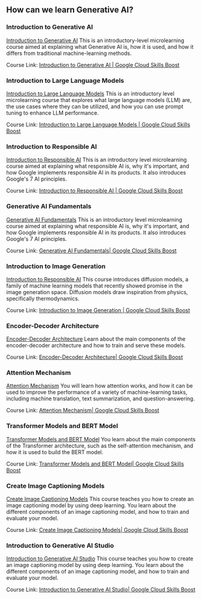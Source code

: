 ## How can we learn Generative AI?

### Introduction to Generative AI

[Introduction to Generative AI](#generative-ai-intro) This is an introductory-level microlearning course aimed at explaining what Generative AI is, how it is used, and how it differs from traditional machine-learning methods.

Course Link: [Introduction to Generative AI | Google Cloud Skills Boost](https://www.cloudskillsboost.google/course_templates/536)

### Introduction to Large Language Models

[Introduction to Large Language Models](#large-language-models) This is an introductory level microlearning course that explores what large language models (LLM) are, the use cases where they can be utilized, and how you can use prompt tuning to enhance LLM performance.

Course Link: [Introduction to Large Language Models | Google Cloud Skills Boost](https://www.cloudskillsboost.google/course_templates/539)

### Introduction to Responsible AI

[Introduction to Responsible AI](#responsible-ai-intro) This is an introductory level microlearning course aimed at explaining what responsible AI is, why it's important, and how Google implements responsible AI in its products. It also introduces Google's 7 AI principles.

Course Link: [Introduction to Responsible AI | Google Cloud Skills Boost](https://www.cloudskillsboost.google/course_templates/554)

### Generative AI Fundamentals

[Generative AI Fundamentals](#generative-ai-fundamentals) This is an introductory level microlearning course aimed at explaining what responsible AI is, why it's important, and how Google implements responsible AI in its products. It also introduces Google's 7 AI principles.

Course Link: [Generative AI Fundamentals| Google Cloud Skills Boost](https://www.cloudskillsboost.google/course_templates/556)

### Introduction to Image Generation

[Introduction to Responsible AI](#image-generation) This course introduces diffusion models, a family of machine learning models that recently showed promise in the image generation space. Diffusion models draw inspiration from physics, specifically thermodynamics.

Course Link: [Introduction to Image Generation | Google Cloud Skills Boost](https://www.cloudskillsboost.google/course_templates/541)

### Encoder-Decoder Architecture

[Encoder-Decoder Architecture](#encoder-decoder) Learn about the main components of the encoder-decoder architecture and how to train and serve these models.

Course Link: [Encoder-Decoder Architecture| Google Cloud Skills Boost](https://www.cloudskillsboost.google/course_templates/543)

### Attention Mechanism

[Attention Mechanism](#attention-mechanism) You will learn how attention works, and how it can be used to improve the performance of a variety of machine-learning tasks, including machine translation, text summarization, and question-answering.

Course Link: [Attention Mechanism| Google Cloud Skills Boost](https://www.cloudskillsboost.google/course_templates/537)

### Transformer Models and BERT Model

[Transformer Models and BERT Model](#bert-model) You learn about the main components of the Transformer architecture, such as the self-attention mechanism, and how it is used to build the BERT model.

Course Link: [Transformer Models and BERT Model| Google Cloud Skills Boost](https://www.cloudskillsboost.google/course_templates/538)

### Create Image Captioning Models

[Create Image Captioning Models](#image-caption-model) This course teaches you how to create an image captioning model by using deep learning.
You learn about the different components of an image captioning model, and how to train and evaluate your model.

Course Link: [Create Image Captioning Models| Google Cloud Skills Boost](https://www.cloudskillsboost.google/course_templates/542)

### Introduction to Generative AI Studio

[Introduction to Generative AI Studio](#generative-ai-studio) This course teaches you how to create an image captioning model by using deep learning.
You learn about the different components of an image captioning model, and how to train and evaluate your model.

Course Link: [Introduction to Generative AI Studio| Google Cloud Skills Boost](https://www.cloudskillsboost.google/course_templates/542)

